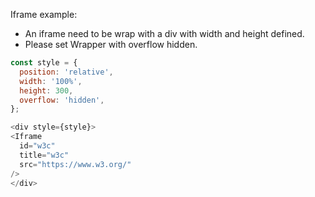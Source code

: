 Iframe example:

 * An iframe need to be wrap with a div with width and height defined.
 * Please set Wrapper with overflow hidden.


```js
const style = {
  position: 'relative',
  width: '100%',
  height: 300,
  overflow: 'hidden',
};

<div style={style}>
<Iframe
  id="w3c"
  title="w3c"
  src="https://www.w3.org/"
/>  
</div>

```

